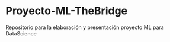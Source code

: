 # Proyecto-ML-TheBridge
Repositorio para la elaboración y presentación proyecto ML para DataScience
